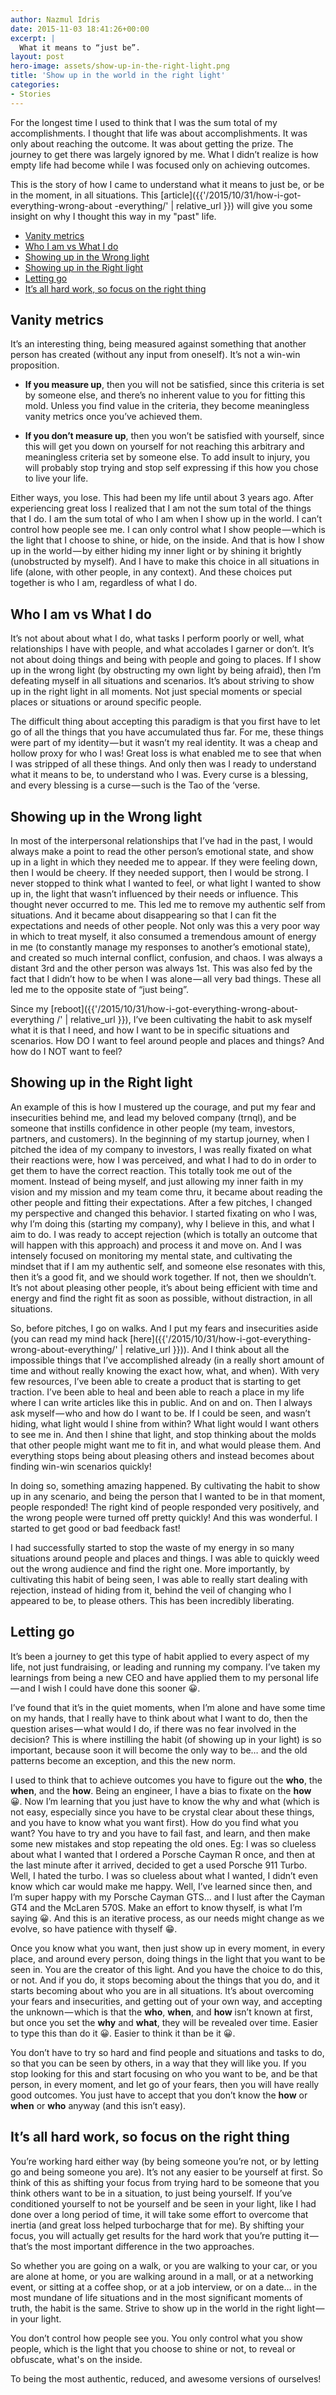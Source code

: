 ```yaml
---
author: Nazmul Idris
date: 2015-11-03 18:41:26+00:00
excerpt: |
  What it means to “just be”.
layout: post
hero-image: assets/show-up-in-the-right-light.png
title: 'Show up in the world in the right light'
categories:
- Stories
---
```


For the longest time I used to think that I was the sum total of my
accomplishments. I thought that life was about accomplishments. It was only
about reaching the outcome. It was about getting the prize. The journey to get
there was largely ignored by me. What I didn’t realize is how empty life had
become while I was focused only on achieving outcomes. 

This is the story of how I came to understand what it means to just be, or be in
the moment, in all situations. This
[article]({{'/2015/10/31/how-i-got-everything-wrong-about -everything/' |
relative_url }}) will give you some insight on why I thought this way in my
"past" life.

<!-- START doctoc generated TOC please keep comment here to allow auto update -->
<!-- DON'T EDIT THIS SECTION, INSTEAD RE-RUN doctoc TO UPDATE -->


- [Vanity metrics](#vanity-metrics)
- [Who I am vs What I do](#who-i-am-vs-what-i-do)
- [Showing up in the Wrong light](#showing-up-in-the-wrong-light)
- [Showing up in the Right light](#showing-up-in-the-right-light)
- [Letting go](#letting-go)
- [It’s all hard work, so focus on the right thing](#its-all-hard-work-so-focus-on-the-right-thing)

<!-- END doctoc generated TOC please keep comment here to allow auto update -->

## Vanity metrics

It’s an interesting thing, being measured against something that another person
has created (without any input from oneself). It’s not a win-win proposition.

- **If you measure up**, then you will not be satisfied, since this criteria is
set by someone else, and there’s no inherent value to you for fitting this mold.
Unless you find value in the criteria, they become meaningless vanity metrics
once you’ve achieved them.

- **If you don’t measure up**, then you won’t be satisfied with yourself, since
this will get you down on yourself for not reaching this arbitrary and
meaningless criteria set by someone else. To add insult to injury, you will
probably stop trying and stop self expressing if this how you chose to live your
life.

Either ways, you lose. This had been my life until about 3 years ago. After
experiencing great loss I realized that I am not the sum total of the things
that I do. I am the sum total of who I am when I show up in the world. I can’t
control how people see me. I can only control what I show people — which is the
light that I choose to shine, or hide, on the inside. And that is how I show up
in the world — by either hiding my inner light or by shining it brightly
(unobstructed by myself). And I have to make this choice in all situations in
life (alone, with other people, in any context). And these choices put together
is who I am, regardless of what I do.

## Who I am vs What I do

It’s not about about what I do, what tasks I perform poorly or well, what
relationships I have with people, and what accolades I garner or don’t. It’s not
about doing things and being with people and going to places. If I show up in
the wrong light (by obstructing my own light by being afraid), then I’m
defeating myself in all situations and scenarios. It’s about striving to show up
in the right light in all moments. Not just special moments or special places or
situations or around specific people.

The difficult thing about accepting this paradigm is that you first have to let
go of all the things that you have accumulated thus far. For me, these things
were part of my identity — but it wasn’t my real identity. It was a cheap and
hollow proxy for who I was! Great loss is what enabled me to see that when I was
stripped of all these things. And only then was I ready to understand what it
means to be, to understand who I was. Every curse is a blessing, and every
blessing is a curse — such is the Tao of the ‘verse.

## Showing up in the Wrong light

In most of the interpersonal relationships that I’ve had in the past, I would
always make a point to read the other person’s emotional state, and show up in a
light in which they needed me to appear. If they were feeling down, then I would
be cheery. If they needed support, then I would be strong. I never stopped to
think what I wanted to feel, or what light I wanted to show up in, the light
that wasn’t influenced by their needs or influence. This thought never occurred
to me. This led me to remove my authentic self from situations. And it became
about disappearing so that I can fit the expectations and needs of other people.
Not only was this a very poor way in which to treat myself, it also consumed a
tremendous amount of energy in me (to constantly manage my responses to
another’s emotional state), and created so much internal conflict, confusion,
and chaos. I was always a distant 3rd and the other person was always 1st. This
was also fed by the fact that I didn’t how to be when I was alone — all very bad
things. These all led me to the opposite state of “just being”.

Since my [reboot]({{'/2015/10/31/how-i-got-everything-wrong-about-everything /'
| relative_url }}), I’ve been cultivating the habit to ask myself what it is
that I need, and how I want to be in specific situations and scenarios. How DO I
want to feel around people and places and things? And how do I NOT want to feel?

## Showing up in the Right light

An example of this is how I mustered up the courage, and put my fear and
insecurities behind me, and lead my beloved company (trnql), and be someone that
instills confidence in other people (my team, investors, partners, and
customers). In the beginning of my startup journey, when I pitched the idea of
my company to investors, I was really fixated on what their reactions were, how
I was perceived, and what I had to do in order to get them to have the correct
reaction. This totally took me out of the moment. Instead of being myself, and
just allowing my inner faith in my vision and my mission and my team come thru,
it became about reading the other people and fitting their expectations. After a
few pitches, I changed my perspective and changed this behavior. I started
fixating on who I was, why I’m doing this (starting my company), why I believe
in this, and what I aim to do. I was ready to accept rejection (which is totally
an outcome that will happen with this approach) and process it and move on. And
I was intensely focused on monitoring my mental state, and cultivating the
mindset that if I am my authentic self, and someone else resonates with this,
then it’s a good fit, and we should work together. If not, then we shouldn’t.
It’s not about pleasing other people, it’s about being efficient with time and
energy and find the right fit as soon as possible, without distraction, in all
situations.

So, before pitches, I go on walks. And I put my fears and insecurities aside
(you can read my mind hack
[here]({{'/2015/10/31/how-i-got-everything-wrong-about-everything/' |
relative_url }})). And I think about all the impossible things that I’ve
accomplished already (in a really short amount of time and without really
knowing the exact how, what, and when). With very few resources, I’ve been able
to create a product that is starting to get traction. I’ve been able to heal and
been able to reach a place in my life where I can write articles like this in
public. And on and on. Then I always ask myself — who and how do I want to be.
If I could be seen, and wasn’t hiding, what light would I shine from within?
What light would I want others to see me in. And then I shine that light, and
stop thinking about the molds that other people might want me to fit in, and
what would please them. And everything stops being about pleasing others and
instead becomes about finding win-win scenarios quickly!

In doing so, something amazing happened. By cultivating the habit to show up in
any scenario, and being the person that I wanted to be in that moment, people
responded! The right kind of people responded very positively, and the wrong
people were turned off pretty quickly! And this was wonderful. I started to get
good or bad feedback fast!

I had successfully started to stop the waste of my energy in so many situations
around people and places and things. I was able to quickly weed out the wrong
audience and find the right one. More importantly, by cultivating this habit of
being seen, I was able to really start dealing with rejection, instead of hiding
from it, behind the veil of changing who I appeared to be, to please others.
This has been incredibly liberating.

## Letting go

It’s been a journey to get this type of habit applied to every aspect of my
life, not just fundraising, or leading and running my company. I’ve taken my
learnings from being a new CEO and have applied them to my personal life — and I
wish I could have done this sooner 😀.

I’ve found that it’s in the quiet moments, when I’m alone and have some time on
my hands, that I really have to think about what I want to do, then the question
arises — what would I do, if there was no fear involved in the decision? This is
where instilling the habit (of showing up in your light) is so important,
because soon it will become the only way to be… and the old patterns become an
exception, and this the new norm.

I used to think that to achieve outcomes you have to figure out the **who**, the
**when**, and the **how**. Being an engineer, I have a bias to fixate on the
**how** 😀. Now I’m learning that you just have to know the why and what (which
is not easy, especially since you have to be crystal clear about these things,
and you have to know what you want first). How do you find what you want? You
have to try and you have to fail fast, and learn, and then make some new
mistakes and stop repeating the old ones. Eg: I was so clueless about what I
wanted that I ordered a Porsche Cayman R once, and then at the last minute after
it arrived, decided to get a used Porsche 911 Turbo. Well, I hated the turbo. I
was so clueless about what I wanted, I didn’t even know which car would make me
happy. Well, I’ve learned since then, and I’m super happy with my Porsche Cayman
GTS... and I lust after the Cayman GT4 and the McLaren 570S. Make an effort to
know thyself, is what I’m saying 😀. And this is an iterative process, as our 
needs might change as we evolve, so have patience with thyself 😁.

Once you know what you want, then just show up in every moment, in every place,
and around every person, doing things in the light that you want to be seen in.
You are the creator of this light. And you have the choice to do this, or not.
And if you do, it stops becoming about the things that you do, and it starts
becoming about who you are in all situations. It’s about overcoming your fears
and insecurities, and getting out of your own way, and accepting the
unknown — which is that the **who**, **when**, and **how** isn’t known at first,
but once you set the **why** and **what**, they will be revealed over time.
Easier to type this than do it 😀. Easier to think it than be it 😀.

You don’t have to try so hard and find people and situations and tasks to do, so
that you can be seen by others, in a way that they will like you. If you stop
looking for this and start focusing on who you want to be, and be that person,
in every moment, and let go of your fears, then you will have really good
outcomes. You just have to accept that you don’t know the **how** or **when** or
**who** anyway (and this isn’t easy).

## It’s all hard work, so focus on the right thing

You’re working hard either way (by being someone you’re not, or by letting go
and being someone you are). It’s not any easier to be yourself at first. So
think of this as shifting your focus from trying hard to be someone that you
think others want to be in a situation, to just being yourself. If you’ve
conditioned yourself to not be yourself and be seen in your light, like I had
done over a long period of time, it will take some effort to overcome that
inertia (and great loss helped turbocharge that for me). By shifting your focus,
you will actually get results for the hard work that you’re putting it — that’s
the most important difference in the two approaches.

So whether you are going on a walk, or you are walking to your car, or you are
alone at home, or you are walking around in a mall, or at a networking event, or
sitting at a coffee shop, or at a job interview, or on a date… in the most
mundane of life situations and in the most significant moments of truth, the
habit is the same. Strive to show up in the world in the right light — in your
light.

<p class="big-quote">You don’t control how people see you. You only control what
you show people, which is the light that you choose to shine or not, to reveal
or obfuscate, what's on the inside.</p>

To being the most authentic, reduced, and awesome versions of ourselves!
